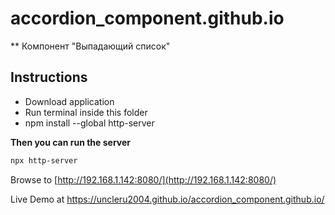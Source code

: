 # accordion_component.github.io
** Компонент "Выпадающий список"

## Instructions

* Download application
* Run terminal inside this folder
* npm install --global http-server

**Then you can run the server**

```bash
npx http-server
```

Browse to [http://192.168.1.142:8080/](http://192.168.1.142:8080/)

Live Demo at https://uncleru2004.github.io/accordion_component.github.io/
